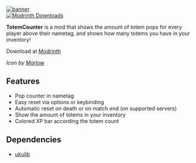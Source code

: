 [![banner](https://raw.githubusercontent.com/uku3lig/totemcounter/1.19.3/banner.png)  
![Modrinth Downloads](https://img.shields.io/modrinth/dt/T9R7YTnA?style=for-the-badge)](https://modrinth.com/mod/totemcounter)

**TotemCounter** is a mod that shows the amount of totem pops for every player above their nametag, and shows how many totems you have in your inventory!

Download at [Modrinth](https://modrinth.com/mod/totemcounter)

*Icon by [Marlow](https://youtube.com/@Marlowww)*

## Features
* Pop counter in nametag
* Easy reset via options or keybinding
* Automatic reset on death or on match end (on supported servers)
* Show the amount of totems in your inventory
* Colored XP bar according the totem count

## Dependencies
* [ukulib](https://github.com/uku3lig/ukulib)
